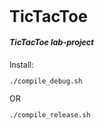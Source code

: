 # TicTacToe

##### TicTacToe lab-project

Install: 
```bash
./compile_debug.sh
```
OR
```bash
./compile_release.sh
```